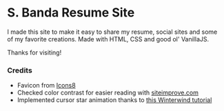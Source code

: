 # S. Banda Resume Site

I made this site to make it easy to share my resume, social sites and some of my favorite creations. Made with HTML, CSS and good ol' VanillaJS.

Thanks for visiting!

### Credits

- Favicon from [Icons8](https://www.icons8.com)
- Checked color contrast for easier reading with [siteimprove.com](https://www.siteimprove.com)
- Implemented cursor star animation thanks to [this Winterwind tutorial](https://www.youtube.com/@AnthonyVipond)
